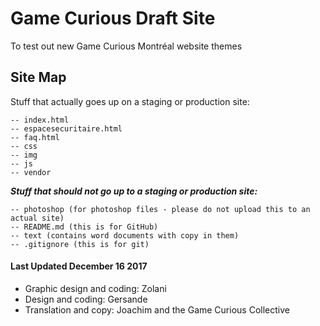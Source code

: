 # Game Curious Draft Site

To test out new Game Curious Montréal website themes

## Site Map

Stuff that actually goes up on a staging or production site:

```   
-- index.html       
-- espacesecuritaire.html       
-- faq.html       
-- css       
-- img       
-- js       
-- vendor    
```

***Stuff that should not go up to a staging or production site:***

```   
-- photoshop (for photoshop files - please do not upload this to an actual site)
-- README.md (this is for GitHub)
-- text (contains word documents with copy in them)
-- .gitignore (this is for git)
```

#### Last Updated December 16 2017
* Graphic design and coding: Zolani
* Design and coding: Gersande
* Translation and copy: Joachim and the Game Curious Collective

